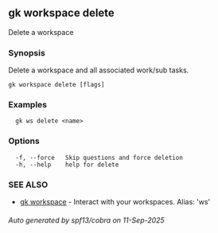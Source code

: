 ## gk workspace delete

Delete a workspace

### Synopsis

Delete a workspace and all associated work/sub tasks.

```
gk workspace delete [flags]
```

### Examples

```
  gk ws delete <name>
```

### Options

```
  -f, --force   Skip questions and force deletion
  -h, --help    help for delete
```

### SEE ALSO

* [gk workspace](gk_workspace.md)	 - Interact with your workspaces. Alias: 'ws'

###### Auto generated by spf13/cobra on 11-Sep-2025
